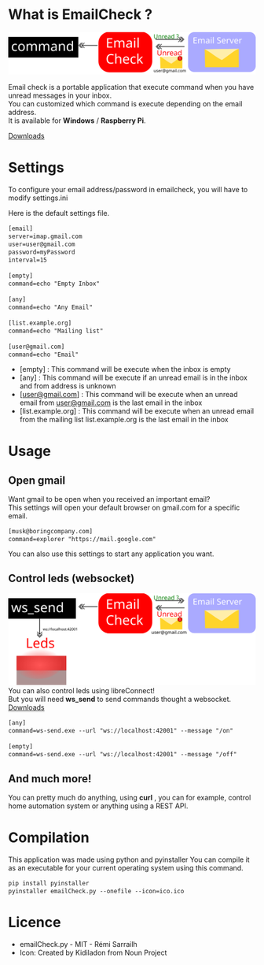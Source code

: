 
# What is EmailCheck ?
![](doc/emailcheck_schematic.svg)

Email check is a portable application that execute command when you have unread messages in your inbox.    
You can customized which command is execute depending on the email address.    
It is available for **Windows** / **Raspberry Pi**.


[Downloads](https://github.com/madnerdorg/emailcheck/releases)

# Settings
To configure your email address/password in emailcheck, you will have to 
modify settings.ini

Here is the default settings file.
```
[email]
server=imap.gmail.com
user=user@gmail.com
password=myPassword
interval=15

[empty]
command=echo "Empty Inbox"

[any]
command=echo "Any Email"

[list.example.org]
command=echo "Mailing list"

[user@gmail.com]
command=echo "Email"
```

* [empty] : This command will be execute when the inbox is empty 
* [any] : This command will be execute if an unread email is in the inbox and from address is unknown
* [user@gmail.com] : This command will be execute when an unread email from user@gmail.com is the last email in the inbox
* [list.example.org] : This command will be execute when an unread email from the mailing list list.example.org is the last email in the inbox

# Usage

## Open gmail
Want gmail to be open when you received an important email?    
This settings will open your default browser on gmail.com for a specific email.

```
[musk@boringcompany.com]
command=explorer "https://mail.google.com"
```
You can also use this settings to start any application you want.


## Control leds (websocket)

![](doc/emailcheck_ws_send_schematic.svg)
You can also control leds using libreConnect!    
But you will need **ws_send** to send commands thought a websocket.    
[Downloads]()
```
[any]
command=ws-send.exe --url "ws://localhost:42001" --message "/on"

[empty]
command=ws-send.exe --url "ws://localhost:42001" --message "/off"
```

## And much more!
You can pretty much do anything, using **curl** , you can for example, control home automation
system or anything using a REST API.   

# Compilation
This application was made using python and pyinstaller
You can compile it as an executable for your current operating system using this command.

```
pip install pyinstaller
pyinstaller emailCheck.py --onefile --icon=ico.ico
```

# Licence
* emailCheck.py - MIT - Rémi Sarrailh
* Icon: Created by Kidiladon from Noun Project

